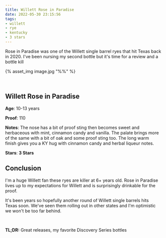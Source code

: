 ```yaml
---
title: Willett Rose in Paradise
date: 2022-05-30 23:15:56
tags:
- willett
- rye
- kentucky
- 3 stars
---
```


Rose in Paradise was one of the Willett single barrel ryes that hit Texas back in 2020. I've been nursing my second bottle but it's time for a review and a bottle kill

{% asset_img image.jpg "%%" %}

&nbsp;

## Willett Rose in Paradise

**Age**: 10-13 years

**Proof**: 110

**Notes**: The nose has a bit of proof sting then becomes sweet and herbaceous with mint, cinnamon candy and vanilla. The palate brings more of the same with a bit of oak and some proof sting too. The long warm finish gives you a KY hug with cinnamon candy and herbal liqueur notes.

**Stars**: **3 Stars** 

## Conclusion

I'm a huge Willett fan these ryes are killer at 6+ years old. Rose in Paradise lives up to my expectations for Willett and is surprisingly drinkable for the proof.

It's been years so hopefully another round of Willett single barrels hits Texas soon. We've seen them rolling out in other states and I'm optimistic we won't be too far behind.

&nbsp;

**TL;DR:** Great releases, my favorite Discovery Series bottles